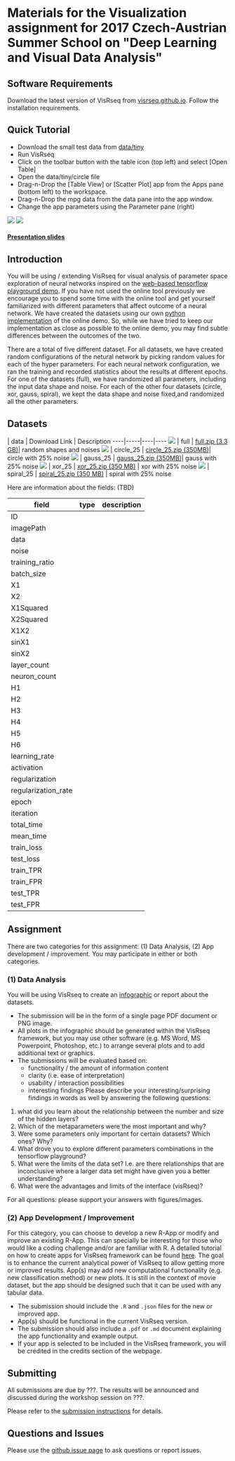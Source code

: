 # Materials for the Visualization assignment for 2017 Czech-Austrian Summer School on "Deep Learning and Visual Data Analysis" 


## Software Requirements
Download the latest version of VisRseq from [visrseq.github.io](http://visrseq.github.io). Follow the installation requirements.


## Quick Tutorial
  * Download the small test data from [data/tiny](data/tiny)
  * Run VisRseq
  * Click on the toolbar button with the table icon (top left) and select [Open Table]
  * Open the data/tiny/circle file
  * Drag-n-Drop the [Table View] or [Scatter Plot] app from the Apps pane (bottom left) to the workspace.
  * Drag-n-Drop the mpg data from the data pane into the app window.
  * Change the app parameters using the Parameter pane (right)

  
![](images/tableview.png)
![](images/scatterplot.png)

#### [Presentation slides](Slides/VisRseq_Slides.pdf)

## Introduction
You will be using / extending VisRseq for visual analysis of parameter space exploration of neural networks inspired on the [web-based tensorflow playground demo](http://playground.tensorflow.org/). If you have not used the online tool previously we encourage you to spend some time with the online tool and get yourself familiarized with different parameters that affect outcome of a neural network.
We have created the datasets using our own [python implementation](https://github.com/hyounesy/TFPlaygroundPSA) of the online demo. So, while we have tried to keep our implementation as close as possible to the online demo, you may find subtle differences between the outcomes of the two.

There are a total of five different dataset. For all datasets, we have created random configurations of the netural network by picking random values for each of the hyper parameters. For each neural network configuration, we ran the training and recorded statistics about the results at different epochs.
For one of the datasets (full), we have randomized all parameters, including the input data shape and noise. For each of the other four datasets (circle, xor, gauss, spiral), we kept the data shape and noise fixed,and randomized all the other parameters.


## Datasets

  | data | Download Link | Description
----|-----|----|----
![](images/full.png) | full | [full.zip (3.3 GB)](https://drive.google.com/uc?id=0Bz2L2qpV9PICa0s1blY4bGVMNzg&export=download)| random shapes and noises
![](images/circle.png) | circle_25 | [circle_25.zip (350MB)](https://drive.google.com/uc?id=0Bz2L2qpV9PICSzV0V1RwZVY3S00&export=download)| circle with 25% noise
![](images/gauss.png) | gauss_25 | [gauss_25.zip (350MB)](https://drive.google.com/uc?id=0Bz2L2qpV9PICLUxtUGtRR05KbTg&export=download)| gauss with 25% noise
![](images/xor.png) | xor_25 | [xor_25.zip (350 MB)](https://drive.google.com/uc?id=0Bz2L2qpV9PICeG45RkRPSFE5S28&export=download) | xor with 25% noise
![](images/spiral.png) | spiral_25 | [spiral_25.zip (350 MB)](https://drive.google.com/uc?id=0Bz2L2qpV9PICY29ONTNnX0lvczA&export=download) | spiral with 25% noise

Here are information about the fields: (TBD)

field | type | description
---- | ---- | ----
ID	|  | 
imagePath |  | 
data |  | 
noise |  | 
training_ratio |  | 
batch_size |  | 
X1 |  | 
X2 |  | 
X1Squared |  | 
X2Squared |  | 
X1X2 |  | 
sinX1 |  | 
sinX2 |  | 
layer_count |  | 
neuron_count |  | 
H1 |  | 
H2 |  | 
H3 |  | 
H4 |  | 
H5 |  | 
H6 |  | 
learning_rate |  | 
activation |  | 
regularization |  | 
regularization_rate |  | 
epoch |  | 
iteration |  | 
total_time |  | 
mean_time |  | 
train_loss |  | 
test_loss |  | 
train_TPR |  | 
train_FPR |  | 
test_TPR |  | 
test_FPR |  | 


## Assignment

There are two categories for this assignment: (1) Data Analysis, (2) App development / improvement. You may participate in either or both categories.

### (1) Data Analysis
You will be using VisRseq to create an [infographic](https://en.wikipedia.org/wiki/Infographic) or report about the datasets.
  * The submission will be in the form of a single page PDF document or PNG image. 
  * All plots in the infographic should be generated within the VisRseq framework, but you may use other software (e.g. MS Word, MS Powerpoint, Photoshop, etc.) to arrange several plots and to add additional text or graphics.
  * The submissions will be evaluated based on:
    * functionality / the amount of information content
    * clarity (i.e. ease of interpretation)
    * usability / interaction possibilities
    * interesting findings
Please describe your interesting/surprising findings in words as well by answering the following questions:
  
1. what did you learn about the relationship between the number and size of the hidden layers?
1. Which of the metaparameters were the most important and why?
1. Were some parameters only important for certain datasets? Which ones? Why?
1. What drove you to explore different parameters combinations in the tensorflow playground?
1. What were the limits of the data set? I.e. are there relationships that are inconclusive where a larger data set might have given you a better understanding?
1. What were the advantages and limits of the interface (visRseq)?

For all questions: please support your answers with figures/images.


### (2) App Development / Improvement
For this category, you can choose to develop a new R-App or modify and improve an existing R-App. This can specially be interesting for those who would like a coding challenge and/or are familiar with R.
A detailed tutorial on how to create apps for VisRseq framework can be found [here](https://github.com/hyounesy/bioc2016.visrseq).
The goal is to enhance the current analytical power of VisRseq to allow getting more or improved results. App(s) may add new computational functionality (e.g. new classification method) or new plots. It is still in the context of movie dataset, but the app should be designed such that it can be used with any tabular data.

  * The submission should include the ```.R``` and ```.json``` files for the new or improved app. 
  * App(s) should be functional in the current VisRseq version.
  * The submission should also include a ```.pdf``` or ```.md``` document explaining the app functionality and example output.
  * If your app is selected to be included in the VisRseq framework, you will be credited in the credits section of the webpage.



## Submitting
All submissions are due by ???. The results will be announced and discussed during the workshop session on ???.

Please refer to the [submission instructions](submissions/README.md) for details.

## Questions and Issues
Please use the [github issue page](https://github.com/hyounesy/cass2017_vis/issues) to ask questions or report issues.
